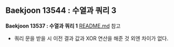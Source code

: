 ## Baekjoon 13544 : 수열과 쿼리 3

**Baekjoon 13537 : 수열과 쿼리 1** [README.md](../BOJ13537) 참고

+ 쿼리 문을 받을 시 이전 결과 값과 XOR 연산을 해준 것 외엔 차이가 없다.
